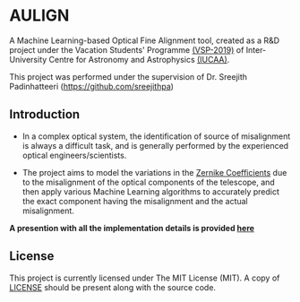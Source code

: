 # AULIGN

A Machine Learning-based Optical Fine Alignment tool, created as a R&D project under the Vacation Students' Programme [(VSP-2019)](http://www.iucaa.in/Stu-Prog-VSP.html) of Inter-University Centre for Astronomy and Astrophysics [(IUCAA)](http://www.iucaa.in/).

This project was performed under the supervision of Dr. Sreejith Padinhatteeri (https://github.com/sreejithpa)

## Introduction

- In a complex optical system, the identification of source of misalignment is always a difficult task, and is generally performed by the experienced optical engineers/scientists.

- The project aims to model the variations in the [Zernike Coefficients](https://en.wikipedia.org/wiki/Zernike_polynomials) due to the misalignment of the optical components of the telescope, and then apply various Machine Learning algorithms to accurately predict the exact component having the misalignment and the actual misalignment.

**A presention with all the implementation details is provided [here](https://www.slideshare.net/SashankMishra2/development-of-mlbased-optical-fine-alignment-tool)**

## License

This project is currently licensed under The MIT License (MIT). A copy of [LICENSE](LICENSE) should be present along with the source code.